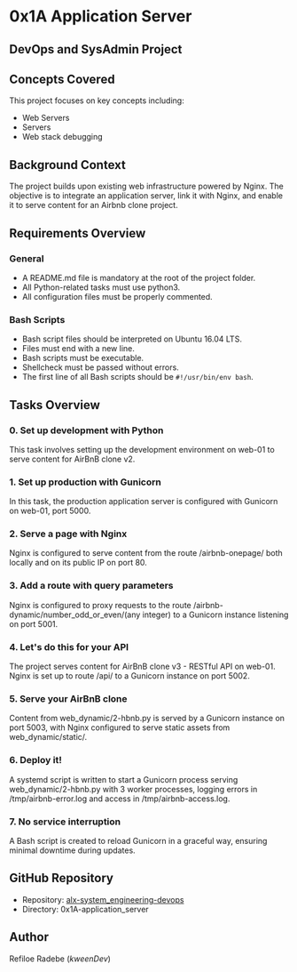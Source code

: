 # 0x1A Application Server

## DevOps and SysAdmin Project

## Concepts Covered
This project focuses on key concepts including:
- Web Servers
- Servers
- Web stack debugging

## Background Context
The project builds upon existing web infrastructure powered by Nginx. The objective is to integrate an application server, link it with Nginx, and enable it to serve content for an Airbnb clone project.

## Requirements Overview
### General
- A README.md file is mandatory at the root of the project folder.
- All Python-related tasks must use python3.
- All configuration files must be properly commented.
### Bash Scripts
- Bash script files should be interpreted on Ubuntu 16.04 LTS.
- Files must end with a new line.
- Bash scripts must be executable.
- Shellcheck must be passed without errors.
- The first line of all Bash scripts should be `#!/usr/bin/env bash`.

## Tasks Overview

### 0. Set up development with Python
This task involves setting up the development environment on web-01 to serve content for AirBnB clone v2.

### 1. Set up production with Gunicorn
In this task, the production application server is configured with Gunicorn on web-01, port 5000.

### 2. Serve a page with Nginx
Nginx is configured to serve content from the route /airbnb-onepage/ both locally and on its public IP on port 80.

### 3. Add a route with query parameters
Nginx is configured to proxy requests to the route /airbnb-dynamic/number_odd_or_even/(any integer) to a Gunicorn instance listening on port 5001.

### 4. Let's do this for your API
The project serves content for AirBnB clone v3 - RESTful API on web-01. Nginx is set up to route /api/ to a Gunicorn instance on port 5002.

### 5. Serve your AirBnB clone
Content from web_dynamic/2-hbnb.py is served by a Gunicorn instance on port 5003, with Nginx configured to serve static assets from web_dynamic/static/.

### 6. Deploy it!
A systemd script is written to start a Gunicorn process serving web_dynamic/2-hbnb.py with 3 worker processes, logging errors in /tmp/airbnb-error.log and access in /tmp/airbnb-access.log.

### 7. No service interruption
A Bash script is created to reload Gunicorn in a graceful way, ensuring minimal downtime during updates.

## GitHub Repository
- Repository: [alx-system_engineering-devops](#)
- Directory: 0x1A-application_server

## Author
Refiloe Radebe (_kweenDev_)

